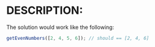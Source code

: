 # DESCRIPTION:

The solution would work like the following:

```ts
getEvenNumbers([2, 4, 5, 6]); // should == [2, 4, 6]
```
